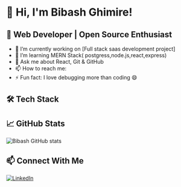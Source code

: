 # 👋 Hi, I'm Bibash Ghimire!
## 🚀 Web Developer | Open Source Enthusiast

- 🔭 I’m currently working on [Full stack saas development project]
- 🌱 I’m learning MERN Stack( postgress,node.js,react,express)
- 💬 Ask me about React, Git & GitHub
- 📫 How to reach me:
- ⚡ Fun fact: I love debugging more than coding 😄

## 🛠️ Tech Stack

## 📈 GitHub Stats
![Bibash GitHub stats](https://github-readme-stats.vercel.app/api?username=bibash777225&show_icons=true&theme=radical)

## 📫 Connect With Me
[![LinkedIn](https://img.shields.io/badge/LinkedIn-blue?style=flat&logo=linkedin)](www.linkedin.com/in/bibash-ghimire-b56a9a2a4)
